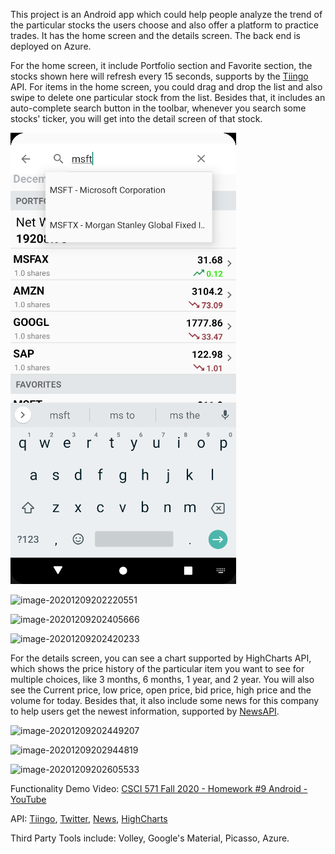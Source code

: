 This project is an Android app which could help people analyze the trend of the particular stocks the users choose and also offer a platform to practice trades. It has the home screen and the details screen. The back end is deployed on Azure.

For the home screen, it include Portfolio section and Favorite section, the stocks shown here will refresh every 15 seconds, supports by the [Tiingo](https://www.tiingo.com/) API. For items in the home screen, you could drag and drop the list and also swipe to delete one particular stock from the list. Besides that, it includes an auto-complete search button in the toolbar, whenever you search some stocks' ticker, you will get into the detail screen of that stock.



![image-20201209202237031](https://github.com/shuowang97/Android-Stock-Analyzer-and-Trader/blob/main/img-github/image-20201209202237031.png)



![image-20201209202220551](C:\Users\ShuoW\AppData\Roaming\Typora\typora-user-images\image-20201209202220551.png)



![image-20201209202405666](C:\Users\ShuoW\AppData\Roaming\Typora\typora-user-images\image-20201209202405666.png)



![image-20201209202420233](C:\Users\ShuoW\AppData\Roaming\Typora\typora-user-images\image-20201209202420233.png)



For the details screen, you can see a chart supported by HighCharts API, which shows the price history of the particular item you want to see for multiple choices, like 3 months, 6 months, 1 year, and 2 year. You will also see the Current price, low price, open price, bid price, high price and the volume for today.  Besides that, it also include some news for this company to help users get the newest information, supported by  [NewsAPI](https://newsapi.org/).



![image-20201209202449207](C:\Users\ShuoW\AppData\Roaming\Typora\typora-user-images\image-20201209202449207.png)



![image-20201209202944819](C:\Users\ShuoW\AppData\Roaming\Typora\typora-user-images\image-20201209202944819.png)



![image-20201209202605533](C:\Users\ShuoW\AppData\Roaming\Typora\typora-user-images\image-20201209202605533.png)



Functionality Demo Video: [CSCI 571 Fall 2020 - Homework #9 Android - YouTube](https://www.youtube.com/watch?v=VH63nyau-Nc&feature=youtu.be)



API: [Tiingo](https://www.tiingo.com/), [Twitter](https://developer.twitter.com/en/docs/twitter-for-websites/tweet-button/guides/web-intent), [News](https://newsapi.org/), [HighCharts](https://www.highcharts.com/)



Third Party Tools include: Volley, Google's Material, Picasso, Azure. 

